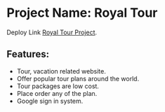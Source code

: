 # Project Name: Royal Tour

Deploy Link [Royal Tour Project](https://healthcare-project-f7f6b.web.app).

## Features:
- Tour, vacation related website.
- Offer popular tour plans around the world.
- Tour packages are low cost.
- Place order any of the plan.
- Google sign in system.